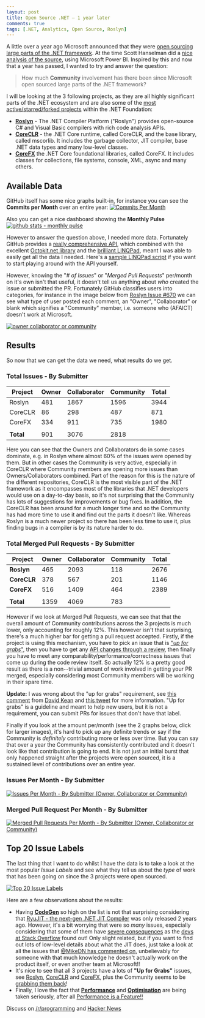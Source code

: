 ```yaml
---
layout: post
title: Open Source .NET – 1 year later
comments: true
tags: [.NET, Analytics, Open Source, Roslyn]
---
```


A little over a year ago Microsoft announced that they were <a href="http://www.hanselman.com/blog/AnnouncingNET2015NETAsOpenSourceNETOnMacAndLinuxAndVisualStudioCommunity.aspx" target="_blank" onclick="trackOutboundLink('http://www.hanselman.com/blog/AnnouncingNET2015NETAsOpenSourceNETOnMacAndLinuxAndVisualStudioCommunity.aspx'); return false;">open sourcing large parts of the .NET framework</a>. At the time Scott Hanselman did a <a href="http://www.hanselman.com/blog/TheNETCoreCLRIsNowOpenSourceSoIRanTheGitHubRepoThroughMicrosoftPowerBI.aspx" target="_blank" onclick="trackOutboundLink('http://www.hanselman.com/blog/TheNETCoreCLRIsNowOpenSourceSoIRanTheGitHubRepoThroughMicrosoftPowerBI.aspx'); return false;">nice analysis of the source</a>, using Microsoft Power BI. Inspired by this and now that a year has passed, I wanted to try and answer the question:

> How much **Community** involvement has there been since Microsoft open sourced large parts of the .NET framework?

I will be looking at the 3 following projects, as they are all highly significant parts of the .NET ecosystem and are also some of the <a href="https://github.com/dotnet/" target="_blank">most active/starred/forked projects</a> within the .NET Foundation:

- <a href="https://github.com/dotnet/roslyn/" target="_blank">**Roslyn**</a> - The .NET Compiler Platform ("Roslyn") provides open-source C# and Visual Basic compilers with rich code analysis APIs.
- <a href="https://github.com/dotnet/coreclr/" target="_blank">**CoreCLR**</a> - the .NET Core runtime, called CoreCLR, and the base library, called mscorlib. It includes the garbage collector, JIT compiler, base .NET data types and many low-level classes.
- <a href="https://github.com/dotnet/corefx/" target="_blank">**CoreFX**</a> the .NET Core foundational libraries, called CoreFX. It includes classes for collections, file systems, console, XML, async and many others.

## <a name="AvailableData"></a>**Available Data**

GitHub itself has some nice graphs built-in, for instance you can see the **Commits per Month** over an entire year:
<a href="https://github.com/dotnet/roslyn/graphs/contributors" target="_blank"><img src="https://cloud.githubusercontent.com/assets/157298/11634181/f451abce-9d06-11e5-8940-d133d1931422.png" alt="Commits Per Month" class="aligncenter" /></a>

Also you can get a nice dashboard showing the **Monthly Pulse**
<a href="https://github.com/dotnet/roslyn/pulse/monthly" target="_blank"><img src="https://cloud.githubusercontent.com/assets/157298/11634411/35085a4a-9d08-11e5-8995-02c65d9ee12d.png" alt="github stats - monthly pulse" class="aligncenter" /></a>

However to answer the question above, I needed more data. Fortunately GitHub provides a <a href="https://developer.github.com/v3/" target="_blank">really comprehensive API</a>, which combined with the excellent <a href="https://github.com/octokit/octokit.net" target="_blank">Octokit.net library</a> and the <a href="https://www.linqpad.net/" target="_blank"> brilliant LINQPad</a>, meant I was able to easily get all the data I needed. Here's a <a href="https://gist.github.com/mattwarren/894aa5f46ca62a63764a" target="_blank">sample LINQPad script</a> if you want to start playing around with the API yourself.

However, knowing the "*# of Issues*" or "*Merged Pull Requests*" per/month on it's own isn't that useful, it doesn't tell us anything about *who* created the issue or submitted the PR. Fortunately GitHub classifies users into categories, for instance in the image below from <a href="https://github.com/dotnet/roslyn/issues/670" target="_blank">Roslyn Issue #670</a> we can see what type of user posted each comment, an "Owner", "Collaborator" or blank which signifies a "Community" member, i.e. someone who (AFAICT) doesn't work at Microsoft.

<a href="https://cloud.githubusercontent.com/assets/157298/11634101/8abd7210-9d06-11e5-82b0-570f296cf433.png" target="_blank"><img src="https://cloud.githubusercontent.com/assets/157298/11634101/8abd7210-9d06-11e5-82b0-570f296cf433.png" alt="owner collaborator or community" class="aligncenter" /></a>

## <a name="Results"></a>**Results**

So now that we can get the data we need, what results do we get.

### <a name="TotalIssuesBySubmitter"></a>**Total Issues - By Submitter**

| **Project** | **Owner** | **Collaborator** | **Community** | **Total** |
| ----------- | --------- | ---------------- | ------------- | --------- |
| Roslyn | 481 | 1867 | 1596 | 3944 |
| CoreCLR | 86 | 298 | 487 | 871 |
| CoreFX | 334 | 911 | 735 | 1980 |
| | | | | |
| **Total** | 901 | 3076 | 2818 |

Here you can see that the Owners and Collaborators do in some cases dominate, e.g. in Roslyn where almost 60% of the issues were opened by them. But in other cases the Community is very active, especially in CoreCLR where Community members are opening more issues than Owners/Collaborators combined. Part of the reason for this is the nature of the different repositories, CoreCLR is the most visible part of the .NET framework as it encompasses most of the libraries that .NET developers would use on a day-to-day basis, so it's not surprising that the Community has lots of suggestions for improvements or bug fixes. In addition, the CoreCLR has been around for a much longer time and so the Community has had more time to use it and find out the parts it doesn't like. Whereas Roslyn is a much newer project so there has been less time to use it, plus finding bugs in a compiler is by its nature harder to do.

### <a name="TotalMergedPullRequestsBySubmitter"></a>**Total Merged Pull Requests - By Submitter**

| **Project** | **Owner** | **Collaborator** | **Community** | **Total** |
| ----------- | --------- | ---------------- | ------------- | --------- |
| **Roslyn** | 465 | 2093 | 118 | 2676 |
| **CoreCLR** | 378 | 567 | 201 | 1146 |
| **CoreFX** | 516 | 1409 | 464 | 2389 |
| | | | | |
| **Total** | 1359 | 4069 | 783 |

However if we look at Merged Pull Requests, we can see that that the overall amount of Community contributions across the 3 projects is much lower, only accounting for roughly 12%. This however isn't that surprising, there's a much higher bar for getting a pull request accepted. Firstly, if the project is using this mechanism, you have to pick an issue that is <a href="https://github.com/dotnet/corefx/labels/up%20for%20grabs" target="_blank">"*up for grabs*"</a>, then you have to get any <a href="http://blogs.msdn.com/b/dotnet/archive/2015/01/08/api-review-process-for-net-core.aspx" target="_blank">API changes through a review</a>, then finally you have to meet any comparability/performance/correctness issues that come up during the code review itself. So actually 12% is a pretty good result as there is a non--trivial amount of work involved in getting your PR merged, especially considering most Community members will be working in their spare time. 

**Update:** I was wrong about the "up for grabs" requirement, see [this comment](http://mattwarren.org/2015/12/08/open-source-net-1-year-later/#comment-7091) from [David Kean](https://github.com/davkean) and [this tweet](https://twitter.com/leppie/status/674285812146675714) for more information. "Up for grabs" is a guideline and meant to help new users, but it is not a requirement, you can submit PRs for issues that don't have that label.

Finally if you look at the amount per/month (see the 2 graphs below, click for larger images), it's hard to pick up any definite trends or say if the Community is *definitely* contributing more or less over time. But you can say that over a year the Community has consistently contributed and it doesn't look like that contribution is going to end. It is not just an initial burst that only happened straight after the projects were open sourced, it is a sustained level of contributions over an entire year.

### <a name="IssuesPerMonthBySubmitter"></a>**Issues Per Month - By Submitter**

<a href="https://cloud.githubusercontent.com/assets/157298/11596712/ad28f518-9aae-11e5-81d9-42bc22903d09.png" target="_blank"><img src="https://cloud.githubusercontent.com/assets/157298/11596712/ad28f518-9aae-11e5-81d9-42bc22903d09.png" alt="Issues Per Month - By Submitter (Owner, Collaborator or Community)" class="aligncenter" /></a>

### <a name="MergedPullRequestPerMonthBySubmitter"></a>**Merged Pull Request Per Month - By Submitter**

<a href="https://cloud.githubusercontent.com/assets/157298/11652755/785d0d20-9d91-11e5-9802-834bb3955718.png" target="_blank"><img src="https://cloud.githubusercontent.com/assets/157298/11652755/785d0d20-9d91-11e5-9802-834bb3955718.png" alt="Merged Pull Requests Per Month - By Submitter (Owner, Collaborator or Community)" class="aligncenter" /></a>

## <a name="Top20IssuesLabels"></a>**Top 20 Issue Labels**

The last thing that I want to do whilst I have the data is to take a look at the most popular *Issue Labels* and see what they tell us about the *type* of work that has been going on since the 3 projects were open sourced.

<a href="https://cloud.githubusercontent.com/assets/157298/11633496/8505205a-9d03-11e5-89fd-33384b20306c.png" target="_blank"><img src="https://cloud.githubusercontent.com/assets/157298/11633496/8505205a-9d03-11e5-89fd-33384b20306c.png" alt="Top 20 Issue Labels" class="aligncenter" /></a>

Here are a few observations about the results:

- Having <a href="https://github.com/dotnet/coreclr/labels/CodeGen" target="_blank">**CodeGen**</a> so high on the list is not that surprising considering that <a href="http://blogs.msdn.com/b/dotnet/archive/2013/09/30/ryujit-the-next-generation-jit-compiler.aspx" target="_blank">RyuJIT - the next-gen .NET JIT Compiler</a> was only released 2 years ago. However, it's a bit worrying that were so *many* issues, especially considering that some of them have <a href="https://github.com/dotnet/coreclr/issues/1296" target="_blank">severe consequences</a> as the <a href="http://nickcraver.com/blog/2015/07/27/why-you-should-wait-on-dotnet-46/" target="_blank">devs at Stack Overflow</a> found out! Only slight related, but if you want to find out lots of low-level details about what the JIT does, just take a look at all the issues that <a href="https://github.com/dotnet/coreclr/issues?utf8=%E2%9C%93&amp;q=commenter%3Amikedn+type%3Aissue" target="_blank">@MikeDN has commented on</a>, unbelievably for someone with that much knowledge he doesn't actually work on the product itself, or even another team at Microsoft!!
- It's nice to see that all 3 projects have a lots of **"Up for Grabs"** issues, see <a href="https://github.com/dotnet/roslyn/labels/Up%20for%20Grabs">Roslyn</a>, <a href="https://github.com/dotnet/coreclr/labels/up-for-grabs">CoreCLR</a> and <a href="https://github.com/dotnet/corefx/labels/up%20for%20grabs">CoreFX</a>, plus the Community seems to be <a href="https://github.com/dotnet/corefx/labels/grabbed%20by%20community" target="_blank">grabbing them back</a>!
- Finally, I love the fact that <a href="https://github.com/dotnet/corefx/labels/performance" target="_blank">**Performance**</a> and <a href="https://github.com/dotnet/coreCLR/labels/optimization" target="_blank">**Optimisation**</a> are being taken seriously, after all <a href="http://mattwarren.org/speaking/" target="_blank">Performance is a Feature!!</a>

Discuss on [/r/programming](https://www.reddit.com/r/programming/comments/3vyezb/open_source_net_1_year_later/) and [Hacker News](https://news.ycombinator.com/item?id=10700606)


